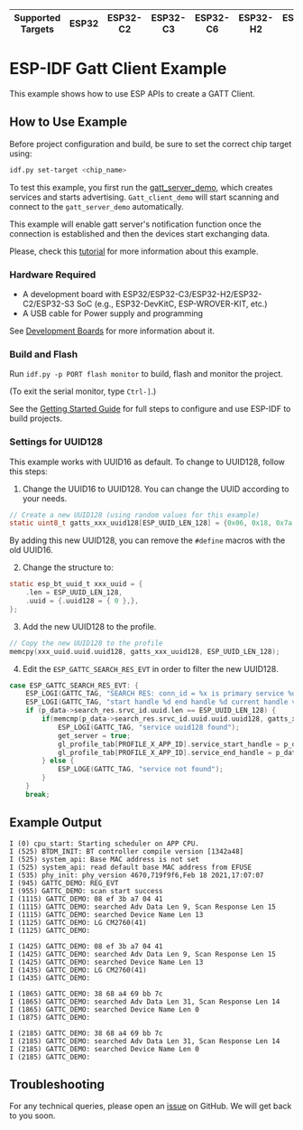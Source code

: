 | Supported Targets | ESP32 | ESP32-C2 | ESP32-C3 | ESP32-C6 | ESP32-H2 | ESP32-S3 |
| ----------------- | ----- | -------- | -------- | -------- | -------- | -------- |

# ESP-IDF Gatt Client Example

This example shows how to use ESP APIs to create a GATT Client.

## How to Use Example

Before project configuration and build, be sure to set the correct chip target using:

```bash
idf.py set-target <chip_name>
```

To test this example, you first run the [gatt_server_demo](../gatt_server), which creates services and starts advertising. `Gatt_client_demo` will start scanning and connect to the `gatt_server_demo` automatically.

This example will enable gatt server's notification function once the connection is established and then the devices start exchanging data.

Please, check this [tutorial](tutorial/Gatt_Client_Example_Walkthrough.md) for more information about this example.

### Hardware Required

* A development board with ESP32/ESP32-C3/ESP32-H2/ESP32-C2/ESP32-S3 SoC (e.g., ESP32-DevKitC, ESP-WROVER-KIT, etc.)
* A USB cable for Power supply and programming

See [Development Boards](https://www.espressif.com/en/products/devkits) for more information about it.

### Build and Flash

Run `idf.py -p PORT flash monitor` to build, flash and monitor the project.

(To exit the serial monitor, type ``Ctrl-]``.)

See the [Getting Started Guide](https://idf.espressif.com/) for full steps to configure and use ESP-IDF to build projects.

### Settings for UUID128

This example works with UUID16 as default. To change to UUID128, follow this steps:

1. Change the UUID16 to UUID128. You can change the UUID according to your needs.

```c
// Create a new UUID128 (using random values for this example)
static uint8_t gatts_xxx_uuid128[ESP_UUID_LEN_128] = {0x06, 0x18, 0x7a, 0xec, 0xbe, 0x11, 0x11, 0xea, 0x00, 0x16, 0x02, 0x42, 0x01, 0x13, 0x00, 0x04};
```
By adding this new UUID128, you can remove the `#define` macros with the old UUID16.

2. Change the structure to:

```c
static esp_bt_uuid_t xxx_uuid = {
    .len = ESP_UUID_LEN_128,
    .uuid = {.uuid128 = { 0 },},
};
```

3. Add the new UUID128 to the profile.

```c
// Copy the new UUID128 to the profile
memcpy(xxx_uuid.uuid.uuid128, gatts_xxx_uuid128, ESP_UUID_LEN_128);
```

4. Edit the `ESP_GATTC_SEARCH_RES_EVT` in order to filter the new UUID128.

```c
case ESP_GATTC_SEARCH_RES_EVT: {
    ESP_LOGI(GATTC_TAG, "SEARCH RES: conn_id = %x is primary service %d", p_data->search_res.conn_id, p_data->search_res.is_primary);
    ESP_LOGI(GATTC_TAG, "start handle %d end handle %d current handle value %d", p_data->search_res.start_handle, p_data->search_res.end_handle, p_data->search_res.srvc_id.inst_id);
    if (p_data->search_res.srvc_id.uuid.len == ESP_UUID_LEN_128) {
        if(memcmp(p_data->search_res.srvc_id.uuid.uuid.uuid128, gatts_xxx_uuid128, ESP_UUID_LEN_128) == 0){
            ESP_LOGI(GATTC_TAG, "service uuid128 found");
            get_server = true;
            gl_profile_tab[PROFILE_X_APP_ID].service_start_handle = p_data->search_res.start_handle;
            gl_profile_tab[PROFILE_X_APP_ID].service_end_handle = p_data->search_res.end_handle;
        } else {
            ESP_LOGE(GATTC_TAG, "service not found");
        }
    }
    break;
```

## Example Output

```
I (0) cpu_start: Starting scheduler on APP CPU.
I (525) BTDM_INIT: BT controller compile version [1342a48]
I (525) system_api: Base MAC address is not set
I (525) system_api: read default base MAC address from EFUSE
I (535) phy_init: phy_version 4670,719f9f6,Feb 18 2021,17:07:07
I (945) GATTC_DEMO: REG_EVT
I (955) GATTC_DEMO: scan start success
I (1115) GATTC_DEMO: 08 ef 3b a7 04 41
I (1115) GATTC_DEMO: searched Adv Data Len 9, Scan Response Len 15
I (1115) GATTC_DEMO: searched Device Name Len 13
I (1125) GATTC_DEMO: LG CM2760(41)
I (1125) GATTC_DEMO:

I (1425) GATTC_DEMO: 08 ef 3b a7 04 41
I (1425) GATTC_DEMO: searched Adv Data Len 9, Scan Response Len 15
I (1425) GATTC_DEMO: searched Device Name Len 13
I (1435) GATTC_DEMO: LG CM2760(41)
I (1435) GATTC_DEMO:

I (1865) GATTC_DEMO: 38 68 a4 69 bb 7c
I (1865) GATTC_DEMO: searched Adv Data Len 31, Scan Response Len 14
I (1865) GATTC_DEMO: searched Device Name Len 0
I (1875) GATTC_DEMO:

I (2185) GATTC_DEMO: 38 68 a4 69 bb 7c
I (2185) GATTC_DEMO: searched Adv Data Len 31, Scan Response Len 14
I (2185) GATTC_DEMO: searched Device Name Len 0
I (2185) GATTC_DEMO:
```

## Troubleshooting

For any technical queries, please open an [issue](https://github.com/espressif/esp-idf/issues) on GitHub. We will get back to you soon.
